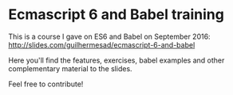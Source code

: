 # Ecmascript 6 and Babel training

This is a course I gave on ES6 and Babel on September 2016: 
http://slides.com/guilhermesad/ecmascript-6-and-babel

Here you'll find the features, exercises, babel examples and other complementary material to the slides.

Feel free to contribute!
